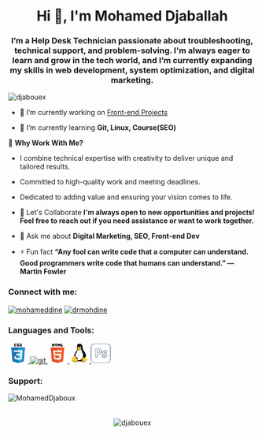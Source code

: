 <h1 align="center">Hi 👋, I'm Mohamed Djaballah</h1>
<h3 align="center">I’m a Help Desk Technician passionate about troubleshooting, technical support, and problem-solving. I'm always eager to learn and grow in the tech world, and I’m currently expanding my skills in web development, system optimization, and digital marketing.</h3>

<p align="left"> <img src="https://komarev.com/ghpvc/?username=djabouex&label=Profile%20views&color=0e75b6&style=flat" alt="djabouex" /> </p>

 - 🔭 I’m currently working on [Front-end Projects](https://github.com/Djabouex)

- 🌱 I’m currently learning **Git, Linux, Course(SEO)**

 🚀 **Why Work With Me?**

- I combine technical expertise with creativity to deliver unique and tailored results.
  
- Committed to high-quality work and meeting deadlines.
  
- Dedicated to adding value and ensuring your vision comes to life.

- 🤝 Let's Collaborate **I'm always open to new opportunities and projects! Feel free to reach out if you need assistance or want to work together.**

 - 💬 Ask me about **Digital Marketing, SEO, Front-end Dev**

- ⚡ Fun fact **“Any fool can write code that a computer can understand. Good programmers write code that humans can understand.” — Martin Fowler**

<h3 align="left">Connect with me:</h3>
<p align="left">
<a href="https://codepen.io/mohameddine" target="blank"><img align="center" src="https://raw.githubusercontent.com/rahuldkjain/github-profile-readme-generator/master/src/images/icons/Social/codepen.svg" alt="mohameddine" height="30" width="40" /></a>
<a href="https://twitter.com/drmohdine" target="blank"><img align="center" src="https://raw.githubusercontent.com/rahuldkjain/github-profile-readme-generator/master/src/images/icons/Social/twitter.svg" alt="drmohdine" height="30" width="40" /></a>
</p>

<h3 align="left">Languages and Tools:</h3>
<p align="left"> <a href="https://www.w3schools.com/css/" target="_blank" rel="noreferrer"> <img src="https://raw.githubusercontent.com/devicons/devicon/master/icons/css3/css3-original-wordmark.svg" alt="css3" width="40" height="40"/> </a> <a href="https://git-scm.com/" target="_blank" rel="noreferrer"> <img src="https://www.vectorlogo.zone/logos/git-scm/git-scm-icon.svg" alt="git" width="40" height="40"/> </a> <a href="https://www.w3.org/html/" target="_blank" rel="noreferrer"> <img src="https://raw.githubusercontent.com/devicons/devicon/master/icons/html5/html5-original-wordmark.svg" alt="html5" width="40" height="40"/> </a> <a href="https://www.linux.org/" target="_blank" rel="noreferrer"> <img src="https://raw.githubusercontent.com/devicons/devicon/master/icons/linux/linux-original.svg" alt="linux" width="40" height="40"/> </a> <a href="https://www.photoshop.com/en" target="_blank" rel="noreferrer"> <img src="https://raw.githubusercontent.com/devicons/devicon/master/icons/photoshop/photoshop-line.svg" alt="photoshop" width="40" height="40"/> </a> </p>

<h3 align="left">Support:</h3>
<p><a href="https://ko-fi.com/MohamedDjaboux"> <img align="left" src="https://cdn.ko-fi.com/cdn/kofi3.png?v=3" height="50" width="210" alt="MohamedDjaboux" /></a></p><br><br>

<p>&nbsp;<img align="center" src="https://github-readme-stats.vercel.app/api?username=djabouex&show_icons=true&locale=en" alt="djabouex" /></p>

